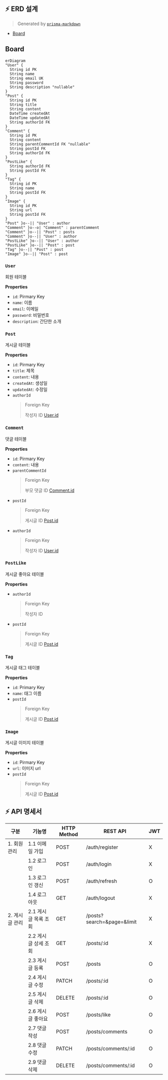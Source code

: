 ## ⚡ ERD 설계
> Generated by [`prisma-markdown`](https://github.com/samchon/prisma-markdown)

- [Board](#board)

## Board
```mermaid
erDiagram
"User" {
  String id PK
  String name
  String email UK
  String password
  String description "nullable"
}
"Post" {
  String id PK
  String title
  String content
  DateTime createdAt
  DateTime updatedAt
  String authorId FK
}
"Comment" {
  String id PK
  String content
  String parentCommentId FK "nullable"
  String postId FK
  String authorId FK
}
"PostLike" {
  String authorId FK
  String postId FK
}
"Tag" {
  String id PK
  String name
  String postId FK
}
"Image" {
  String id PK
  String url
  String postId FK
}
"Post" }o--|| "User" : author
"Comment" }o--o| "Comment" : parentComment
"Comment" }o--|| "Post" : posts
"Comment" }o--|| "User" : author
"PostLike" }o--|| "User" : author
"PostLike" }o--|| "Post" : post
"Tag" }o--|| "Post" : post
"Image" }o--|| "Post" : post
```

### `User`
회원 테이블

**Properties**
- `id`: Pirmary Key
- `name`: 이름
- `email`: 이메일
- `password`: 비밀번호
- `description`: 간단한 소개

### `Post`
게시글 테이블

**Properties**
- `id`: Pirmary Key
- `title`: 제목
- `content`: 내용
- `createdAt`: 생성일
- `updatedAt`: 수정일
- `authorId`
  > Foreign Key
  >
  > 작성자 ID [User.id](#User)

### `Comment`
댓글 테이블

**Properties**
- `id`: Pirmary Key
- `content`: 내용
- `parentCommentId`
  > Foreign Key
  >
  > 부모 댓글 ID [Comment.id](#Comment)
- `postId`
  > Foreign Key
  >
  > 게시글 ID [Post.id](#Post)
- `authorId`
  > Foreign Key
  >
  > 작성자 ID [User.id](#User)

### `PostLike`
게시글 좋아요 테이블

**Properties**
- `authorId`
  > Foreign Key
  >
  > 작성자 ID
- `postId`
  > Foreign Key
  >
  > 게시글 ID [Post.id](#Post)

### `Tag`
게시글 태그 테이블

**Properties**
- `id`: Primary Key
- `name`: 태그 이름
- `postId`
  > Foreign Key
  >
  > 게시글 ID [Post.id](#Post)

### `Image`
게시글 이미지 테이블

**Properties**
- `id`: Pirmary Key
- `url`: 이미지 url
- `postId`
  > Foreign Key
  >
  > 게시글 ID [Post.id](#Post)

## ⚡ API 명세서

| 구분        | 기능명           | HTTP Method | REST API                   | JWT |
| --------- | ------------- | ----------- | -------------------------- | --- |
| 1. 회원 관리  | 1.1 이메일 가입    | POST        | /auth/register             | X   |
|           | 1.2 로그인       | POST        | /auth/login                | X   |
|           | 1.3 로그인 갱신    | POST        | /auth/refresh              | O   |
|           | 1.4 로그아웃      | GET         | /auth/logout               | X   |
| 2. 게시글 관리 | 2.1 게시글 목록 조회 | GET         | /posts?search=&page=&limit | X   |
|           | 2.2 게시글 상세 조회 | GET         | /posts/:id                 | X   |
|           | 2.3 게시글 등록    | POST        | /posts                     | O   |
|           | 2.4 게시글 수정    | PATCH       | /posts/:id                 | O   |
|           | 2.5 게시글 삭제    | DELETE      | /posts/:id                 | O   |
|           | 2.6 게시글 좋아요   | POST        | /posts/like                | O   |
|           | 2.7 댓글 작성     | POST        | /posts/comments            | O   |
|           | 2.8 댓글 수정     | PATCH       | /posts/comments/:id        | O   |
|           | 2.9 댓글 삭제     | DELETE      | /posts/comments/:id        | O   |

